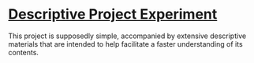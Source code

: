 # [Descriptive Project Experiment](https://github.com/UniBreakfast/descriptive-project-experiment)

This project is supposedly simple, accompanied by extensive descriptive materials that are intended to help facilitate a faster understanding of its contents.
